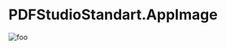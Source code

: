 # PDFStudioStandart.AppImage

![foo](https://github.com/nx-appbuild-hub/PDFStudio.AppImage//actions/workflows/makefile.yml/badge.svg)
